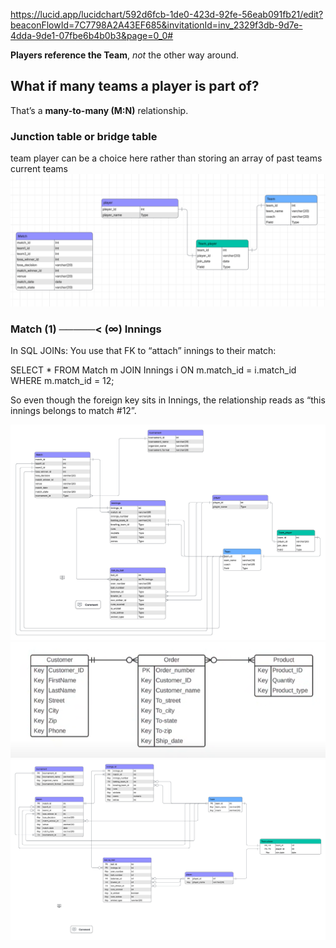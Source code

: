 https://lucid.app/lucidchart/592d6fcb-1de0-423d-92fe-56eab091fb21/edit?beaconFlowId=7C7798A2A43EF685&invitationId=inv_2329f3db-9d7e-4dda-9de1-07fbe6b4b0b3&page=0_0#

**Players reference the Team**, *not* the other way around.

## What if many teams a player is part of?

That’s a **many-to-many (M:N)** relationship.

### Junction table or bridge table

team player can be a choice here rather than storing an array of past teams current teams
![alt text](image.png)

### Match (1) ─────< (∞) Innings

In SQL JOINs:
You use that FK to “attach” innings to their match:

SELECT *
FROM Match m
JOIN Innings i ON m.match_id = i.match_id
WHERE m.match_id = 12;

So even though the foreign key sits in Innings,
the relationship reads as “this innings belongs to match #12”.

![alt text](CricMate.png)
![alt text](image-2.png)
![alt text](image-3.png)